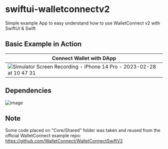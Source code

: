 # swiftui-walletconnectv2
Simple example App to easy understand how to use WalletConnect v2 with SwiftUI & Swift

## Basic Example in Action
|Connect Wallet with DApp|
|-|
|![Simulator Screen Recording - iPhone 14 Pro - 2023-02-28 at 10 47 31](https://user-images.githubusercontent.com/103949275/221872856-9e9497b3-84d1-41e7-a879-05eb44eb3816.gif)|


## Dependencies
![image](https://user-images.githubusercontent.com/103949275/221872245-02e5378c-0732-463c-8d6b-018301d37de2.png)

## Note
Some code placed on "Core/Shared" folder was taken and reused from the official WalletConnect example repo: https://github.com/WalletConnect/WalletConnectSwiftV2
